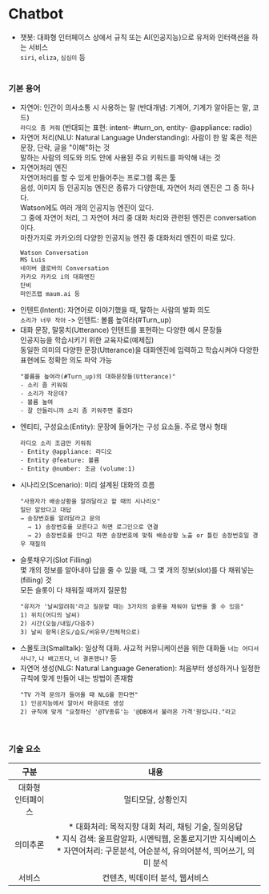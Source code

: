 # Chatbot
* 챗봇: 대화형 인터페이스 상에서 규칙 또는 AI(인공지능)으로 유저와 인터랙션을 하는 서비스  
        ```siri```, ```eliza```, ```심심이``` 등
<br><br>

### 기본 용어
* 자연어: 인간이 의사소통 시 사용하는 말 (반대개념: 기계어, 기계가 알아듣는 말, 코드)  
  ```라디오 좀 켜줘``` (반대되는 표현: intent- #turn_on, entity- @appliance: radio)
* 자연어 처리(NLU: Natural Language Understanding): 사람이 한 말 혹은 적은 문장, 단락, 글을 "이해"하는 것  
  말하는 사람의 의도와 의도 안에 사용된 주요 키워드를 파악해 내는 것
* 자연어처리 엔진  
  자연어처리를 할 수 있게 만들어주는 프로그램 혹은 툴  
  음성, 이미지 등 인공지능 엔진은 종류가 다양한데, 자연어 처리 엔진은 그 중 하나다.  
  Watson에도 여러 개의 인공지능 엔진이 있다.  
  그 중에 자연어 처리, 그 자연어 처리 중 대화 처리와 관련된 엔진은 conversation이다.  
  마찬가지로 카카오i의 다양한 인공지능 엔진 중 대화처리 엔진이 따로 있다.
  ```
  Watson Conversation
  MS Luis
  네이버 클로바의 Conversation
  카카오 카카오 i의 대화엔진
  단비
  마인즈랩 maum.ai 등
  ```
* 인텐트(Intent): 자연어로 이야기했을 때, 말하는 사람의 발화 의도  
  ```소리가 너무 작아``` -> 인텐트: 볼륨 높여라(#Turn_up)
* 대화 문장, 말뭉치(Utterance)
  인텐트를 표현하는 다양한 예시 문장들  
  인공지능을 학습시키기 위한 교육자료(예제집)  
  동일한 의미의 다양한 문장(Utterance)을 대화엔진에 입력하고 학습시켜야 다양한 표현에도 정확한 의도 파악 가능
  ```
  "볼륨을 높여라(#Turn_up)의 대화문장들(Utterance)"
  - 소리 좀 키워줘
  - 소리가 작은데?
  - 볼륨 높여
  - 잘 안들리니까 소리 좀 키워주면 좋겠다
  ```
* 엔티티, 구성요소(Entity): 문장에 들어가는 구성 요소들. 주로 명사 형태
  ```
  라디오 소리 조금만 키워줘
  - Entity @appliance: 라디오
  - Entity @feature: 볼륨
  - Entity @number: 조금 (volume:1)
  ```
* 시나리오(Scenario): 미리 설계된 대화의 흐름
  ```
  "사용자가 배송상황을 알려달라고 할 때의 시나리오"
  일단 알았다고 대답
  → 송장번호를 알려달라고 문의
    → 1) 송장번호를 모른다고 하면 로그인으로 연결
    → 2) 송장번호를 안다고 하면 송장번호에 맞춰 배송상황 노출 or 틀린 송장번호일 경우 재질의
  ```
* 슬롯채우기(Slot Filling)  
  몇 개의 정보를 알아내야 답을 줄 수 있을 때, 그 몇 개의 정보(slot)를 다 채워넣는(filling) 것  
  모든 슬롯이 다 채워질 때까지 질문함
  ```
  "유저가 '날씨알려줘'라고 질문할 때는 3가지의 슬롯을 채워야 답변을 줄 수 있음"
  1) 위치(어디의 날씨)
  2) 시간(오늘/내일/다음주)
  3) 날씨 항목(온도/습도/비유무/전체적으로)
  ```
* 스몰토크(Smalltalk): 일상적 대화. 사교적 커뮤니케이션을 위한 대화들
  ```너는 어디서 사니?```, ```나 배고프다```, ```너 결혼했니?``` 등
* 자연어 생성(NLG: Natural Language Generation): 처음부터 생성하거나 일정한 규칙에 맞게 만들어 내는 방법이 존재함
  ```
  "TV 가격 문의가 들어올 때 NLG를 한다면"
  1) 인공지능에서 알아서 마음대로 생성
  2) 규칙에 맞게 "요청하신 '@TV종류'는 '@DB에서 불러온 가격'원입니다."라고 
  ```
<br>

### 기술 요소
|구분|내용|
|:--:|:--:|
|대화형<br>인터페이스|멀티모달, 상황인지|
|의미추론| * 대화처리: 목적지향 대회 처리, 채팅 기술, 질의응답<br> * 지식 검색: 울프람알파, 시멘틱웹, 온톨로지기반 지식베이스<br> * 자연어처리: 구문분석, 어순분석, 유의어분석, 띄어쓰기, 의미 분석|
|서비스|컨텐츠, 빅데이터 분석, 웹서비스|

